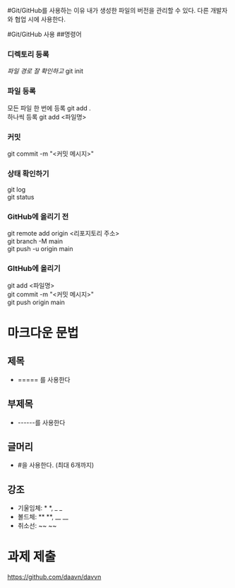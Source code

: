 #Git/GitHub를 사용하는 이유
내가 생성한 파일의 버전을 관리할 수 있다.
다른 개발자와 협업 시에 사용한다.

#Git/GitHub 사용
##명령어
### 디렉토리 등록
*파일 경로 잘 확인하고* git init 
### 파일 등록
모든 파일 한 번에 등록 git add .  
하나씩 등록 git add <파일명>
### 커밋
git commit -m "<커밋 메시지>"
### 상태 확인하기
git log  
git status
### GitHub에 올리기 전
git remote add origin <리포지토리 주소>  
git branch -M main  
git push -u origin main  
### GItHub에 올리기
git add <파일명>  
git commit -m "<커밋 메시지>"  
git push origin main

# 마크다운 문법
## 제목
- ===== 를 사용한다
## 부제목 
- ------를 사용한다
## 글머리
- #을 사용한다. (최대 6개까지)
## 강조
- 기울임체: * *, _ _
- 볼드체: ** **, __ __
- 취소선: ~~ ~~


# 과제 제출
<https://github.com/daavn/davvn>